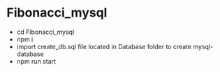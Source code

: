 # Fibonacci_mysql
- cd Fibonacci_mysql
- npm i
- import create_db.sql file located in Database folder to create mysql-database
- npm run start
